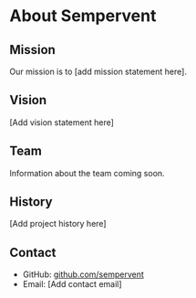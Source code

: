 # About Sempervent

## Mission

Our mission is to [add mission statement here].

## Vision

[Add vision statement here]

## Team

Information about the team coming soon.

## History

[Add project history here]

## Contact

- GitHub: [github.com/sempervent](https://github.com/sempervent)
- Email: [Add contact email]
